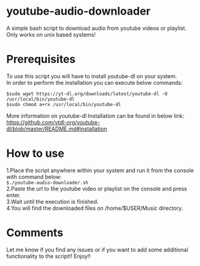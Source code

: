 # youtube-audio-downloader
A simple bash script to download audio from youtube videos or playlist. Only works on unix based systems!

# Prerequisites
To use this script you will have to install youtube-dl on your system.   
In order to perform the installation you can execute below commands:  
 ```
 $sudo wget https://yt-dl.org/downloads/latest/youtube-dl -O /usr/local/bin/youtube-dl  
 $sudo chmod a+rx /usr/local/bin/youtube-dl
 ```

More information on youtube-dl Installation can be found in below link:
 https://github.com/ytdl-org/youtube-dl/blob/master/README.md#installation

# How to use
1.Place the script anywhere within your system and run it from the console with command below:  
`
  $./youtube-audio-downloader.sh
`  
2.Paste the url to the youtube video or playlist on the console and press enter.  
3.Wait until the execution is finished.  
4.You will find the downloaded files on /home/$USER/Music directory.  

# Comments
Let me know if you find any issues or if you want to add some additional functionality to the script!! Enjoy!!  
